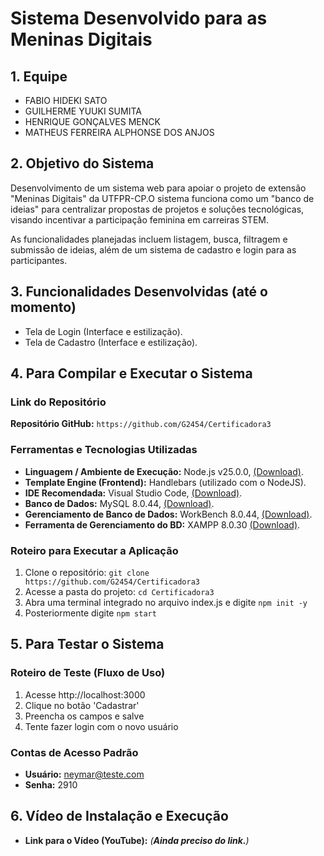# Sistema Desenvolvido para as Meninas Digitais

## 1. Equipe

* FABIO HIDEKI SATO
* GUILHERME YUUKI SUMITA
* HENRIQUE GONÇALVES MENCK
* MATHEUS FERREIRA ALPHONSE DOS ANJOS

## 2. Objetivo do Sistema

Desenvolvimento de um sistema web para apoiar o projeto de extensão "Meninas Digitais" da UTFPR-CP.O sistema funciona como um "banco de ideias" para centralizar propostas de projetos e soluções tecnológicas, visando incentivar a participação feminina em carreiras STEM.

As funcionalidades planejadas incluem listagem, busca, filtragem e submissão de ideias, além de um sistema de cadastro e login para as participantes.

## 3. Funcionalidades Desenvolvidas (até o momento)

* Tela de Login (Interface e estilização).
* Tela de Cadastro (Interface e estilização).

## 4. Para Compilar e Executar o Sistema

### Link do Repositório

**Repositório GitHub:** `https://github.com/G2454/Certificadora3`

### Ferramentas e Tecnologias Utilizadas

* **Linguagem / Ambiente de Execução:** Node.js v25.0.0, [(Download)](https://nodejs.org/pt/download/current).
* **Template Engine (Frontend):** Handlebars (utilizado com o NodeJS).
* **IDE Recomendada:** Visual Studio Code, [(Download)](https://code.visualstudio.com/).
* **Banco de Dados:** MySQL 8.0.44, [(Download)](https://dev.mysql.com/downloads/installer/).
* **Gerenciamento de Banco de Dados:** WorkBench 8.0.44,  [(Download)](https://dev.mysql.com/downloads/workbench/).
* **Ferramenta de Gerenciamento do BD:** XAMPP 8.0.30 [(Download)](https://www.apachefriends.org/pt_br/download.html).

### Roteiro para Executar a Aplicação

1.  Clone o repositório: `git clone https://github.com/G2454/Certificadora3`
2.  Acesse a pasta do projeto: `cd Certificadora3`
3.  Abra uma terminal integrado no arquivo index.js e digite `npm init -y`
4.  Posteriormente digite `npm start`

## 5. Para Testar o Sistema

### Roteiro de Teste (Fluxo de Uso)

1.  Acesse http://localhost:3000
2.  Clique no botão 'Cadastrar'
3.  Preencha os campos e salve
4.  Tente fazer login com o novo usuário

### Contas de Acesso Padrão

* **Usuário:** neymar@teste.com
* **Senha:** 2910

## 6. Vídeo de Instalação e Execução

* **Link para o Vídeo (YouTube):** *(**Ainda preciso do link.**)*
